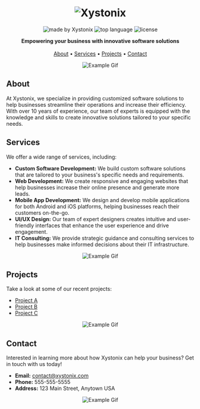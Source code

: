 <h1 align="center">
  <br>
  <img src="https://ibb.co/KsxGVkd" alt="Xystonix">
  <br>
</h1>

<p align="center">
  <img src="https://img.shields.io/badge/made%20by-Xystonix-blue.svg" alt="made by Xystonix">
  <img src="https://img.shields.io/github/languages/top/Xystonix/Xystonix.svg" alt="top language">
  <img src="https://img.shields.io/github/license/Xystonix/Xystonix.svg" alt="license">
</p>

<p align="center">
  <b>Empowering your business with innovative software solutions</b>
  <br>
  <br>
  <a href="#about">About</a> •
  <a href="#services">Services</a> •
  <a href="#projects">Projects</a> •
  <a href="#contact">Contact</a>
</p>

<p align="center">
  <img src="https://i.imgur.com/dyxO4dJ.gif" alt="Example Gif">
</p>

## About

At Xystonix, we specialize in providing customized software solutions to help businesses streamline their operations and increase their efficiency. With over 10 years of experience, our team of experts is equipped with the knowledge and skills to create innovative solutions tailored to your specific needs.

## Services

We offer a wide range of services, including:

- **Custom Software Development:** We build custom software solutions that are tailored to your business's specific needs and requirements.
- **Web Development:** We create responsive and engaging websites that help businesses increase their online presence and generate more leads.
- **Mobile App Development:** We design and develop mobile applications for both Android and iOS platforms, helping businesses reach their customers on-the-go.
- **UI/UX Design:** Our team of expert designers creates intuitive and user-friendly interfaces that enhance the user experience and drive engagement.
- **IT Consulting:** We provide strategic guidance and consulting services to help businesses make informed decisions about their IT infrastructure.

<p align="center">
  <img src="https://i.imgur.com/wbKrCjP.gif" alt="Example Gif">
</p>

## Projects

Take a look at some of our recent projects:

- [Project A](https://github.com/Xystonix/Project-A)
- [Project B](https://github.com/Xystonix/Project-B)
- [Project C](https://github.com/Xystonix/Project-C)

<p align="center">
  <img src="https://i.imgur.com/jvSoRfB.gif" alt="Example Gif">
</p>

## Contact

Interested in learning more about how Xystonix can help your business? Get in touch with us today!

- **Email:** contact@xystonix.com
- **Phone:** 555-555-5555
- **Address:** 123 Main Street, Anytown USA

<p align="center">
  <img src="https://i.imgur.com/7IVF2zM.gif" alt="Example Gif">
</p>
